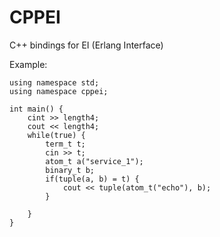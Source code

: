 CPPEI
=====

C++ bindings for EI (Erlang Interface)

Example:
```
using namespace std;
using namespace cppei;

int main() {
    cint >> length4;
    cout << length4;
    while(true) {
        term_t t;
        cin >> t;
        atom_t a("service_1");
        binary_t b;
        if(tuple(a, b) = t) {
            cout << tuple(atom_t("echo"), b);
        }

    }
}
```
